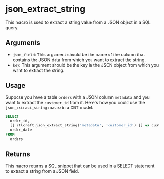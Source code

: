 # json_extract_string

This macro is used to extract a string value from a JSON object in a SQL query. 

## Arguments

- `json_field`: This argument should be the name of the column that contains the JSON data from which you want to extract the string.
- `key`: This argument should be the key in the JSON object from which you want to extract the string.

## Usage

Suppose you have a table `orders` with a JSON column `metadata` and you want to extract the `customer_id` from it. Here's how you could use the `json_extract_string` macro in a DBT model:

```sql
SELECT
  order_id,
  {{ etlcraft.json_extract_string('metadata', 'customer_id') }} as customer_id,
  order_date
FROM
  orders
```

## Returns
This macro returns a SQL snippet that can be used in a SELECT statement to extract a string from a JSON field.